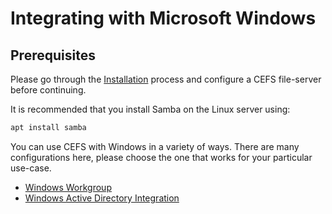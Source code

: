 # Integrating with Microsoft Windows

## Prerequisites

Please go through the [Installation](../install/README.md) process
and configure a CEFS file-server before continuing.

It is recommended that you install Samba on the Linux server using:

``` bash
apt install samba
```

You can use CEFS with Windows in a variety of ways. There are many
configurations here, please choose the one that works for your
particular use-case.

- [Windows Workgroup](workgroup.md)
- [Windows Active Directory Integration](active-directory.md)
